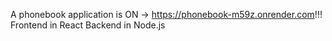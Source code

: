 A phonebook application is ON -> https://phonebook-m59z.onrender.com!!!
Frontend in React
Backend in Node.js

